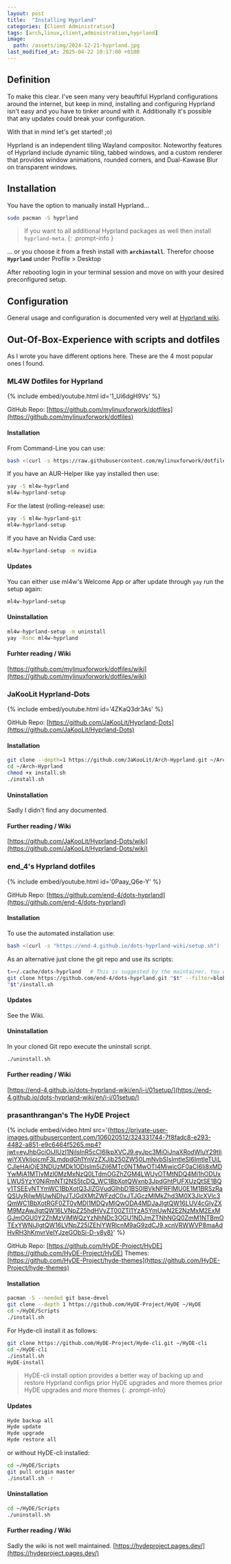 ```yaml
---
layout: post
title:  "Installing Hyprland"
categories: [Client Administration]
tags: [arch,linux,client,administration,hyprland]
image:
  path: /assets/img/2024-12-21-hyprland.jpg
last_modified_at: 2025-04-22 10:17:00 +0100
---
```


## Definition
To make this clear. I've seen many very beauftiful Hyprland configurations around the internet, but keep in mind, installing and configuring Hyprland isn't easy and you have to tinker around with it. Additionally it's possible that any updates could break your configuration.

With that in mind let's get started! ;o)

Hyprland is an independent tiling Wayland compositor. Noteworthy features of Hyprland include dynamic tiling, tabbed windows, and a custom renderer that provides window animations, rounded corners, and Dual-Kawase Blur on transparent windows.

## Installation
You have the option to manually install Hyprland...
```bash
sudo pacman -S hyprland
```
> If you want to all additional Hyprland packages as well then install ```hyprland-meta```.
{: .prompt-info }

... or you choose it from a fresh install with **`archinstall`**.
Therefor choose **`Hyprland`** under Profile > Desktop

After rebooting login in your terminal session and move on with your desired preconfigured setup.

## Configuration

General usage and configuration is documented very well at [Hyprland wiki](https://wiki.hyprland.org/).

## Out-Of-Box-Experience with scripts and dotfiles
As I wrote you have different options here. These are the 4 most popular ones I found.

### ML4W Dotfiles for Hyprland

{% include embed/youtube.html id='1_Ui6dgH9Vs' %}

GitHub Repo: [https://github.com/mylinuxforwork/dotfiles](https://github.com/mylinuxforwork/dotfiles)

#### Installation

From Command-Line you can use:
```bash
bash <(curl -s https://raw.githubusercontent.com/mylinuxforwork/dotfiles/main/setup-arch.sh)
```

If you have an AUR-Helper like yay installed then use:
```bash
yay -S ml4w-hyprland
ml4w-hyprland-setup
```

For the latest (rolling-release) use:
```bash
yay -S ml4w-hyprland-git
ml4w-hyprland-setup
```

If you have an Nvidia Card use:
```bash
ml4w-hyprland-setup -m nvidia
```

#### Updates

You can either use ml4w's Welcome App or after update through `yay` run the setup again:
```bash
ml4w-hyprland-setup
```

#### Uninstallation

```bash
ml4w-hyprland-setup -m uninstall
yay -Rsnc ml4w-hyprland
```

#### Furhter reading / Wiki

[https://github.com/mylinuxforwork/dotfiles/wiki](https://github.com/mylinuxforwork/dotfiles/wiki)

### JaKooLit Hyprland-Dots

{% include embed/youtube.html id='4ZKaQ3dr3As' %}

GitHub Repo: [https://github.com/JaKooLit/Hyprland-Dots](https://github.com/JaKooLit/Hyprland-Dots)

#### Installation

```bash
git clone --depth=1 https://github.com/JaKooLit/Arch-Hyprland.git ~/Arch-Hyprland
cd ~/Arch-Hyprland
chmod +x install.sh
./install.sh
```

#### Uninstallation

Sadly I didn't find any documented.

#### Further reading / Wiki

[https://github.com/JaKooLit/Hyprland-Dots/wiki](https://github.com/JaKooLit/Hyprland-Dots/wiki)

### end_4's Hyprland dotfiles

{% include embed/youtube.html id='0Paay_Q6e-Y' %}

GitHub Repo: [https://github.com/end-4/dots-hyprland](https://github.com/end-4/dots-hyprland)

#### Installation

To use the automated installation use:

```bash
bash <(curl -s "https://end-4.github.io/dots-hyprland-wiki/setup.sh")
```

As an alternative just clone the git repo and use its scripts:
```bash
t=~/.cache/dots-hyprland   # This is suggested by the maintainer. You can use any folder you prefer.
git clone https://github.com/end-4/dots-hyprland.git "$t" --filter=blob:none
"$t"/install.sh
```
#### Updates

See the Wiki.

#### Uninstallation

In your cloned Git repo execute the uninstall script.

```bash
./uninstall.sh
```

#### Further reading / Wiki

[https://end-4.github.io/dots-hyprland-wiki/en/i-i/01setup/](https://end-4.github.io/dots-hyprland-wiki/en/i-i/01setup/)

### prasanthrangan's The HyDE Project

{% include embed/video.html src='{https://private-user-images.githubusercontent.com/106020512/324331744-7f8fadc8-e293-4482-a851-e9c6464f5265.mp4?jwt=eyJhbGciOiJIUzI1NiIsInR5cCI6IkpXVCJ9.eyJpc3MiOiJnaXRodWIuY29tIiwiYXVkIjoicmF3LmdpdGh1YnVzZXJjb250ZW50LmNvbSIsImtleSI6ImtleTUiLCJleHAiOjE3NDUzMDk1ODIsIm5iZiI6MTc0NTMwOTI4MiwicGF0aCI6Ii8xMDYwMjA1MTIvMzI0MzMxNzQ0LTdmOGZhZGM4LWUyOTMtNDQ4Mi1hODUxLWU5YzY0NjRmNTI2NS5tcDQ_WC1BbXotQWxnb3JpdGhtPUFXUzQtSE1BQy1TSEEyNTYmWC1BbXotQ3JlZGVudGlhbD1BS0lBVkNPRFlMU0E1M1BRSzRaQSUyRjIwMjUwNDIyJTJGdXMtZWFzdC0xJTJGczMlMkZhd3M0X3JlcXVlc3QmWC1BbXotRGF0ZT0yMDI1MDQyMlQwODA4MDJaJlgtQW16LUV4cGlyZXM9MzAwJlgtQW16LVNpZ25hdHVyZT00ZTI1YzA5YmUwN2E2NzMxM2ExMGJmOGU0Y2ZhMzViMWQzYzNhNDc3OGU1NDJmZTNhNGQ0ZmM1NTBmOTExYWNiJlgtQW16LVNpZ25lZEhlYWRlcnM9aG9zdCJ9.xcnVRWWVP8maAdHvRH3hKmvrVelYJzeGObSi-D-v8y8}' %}

GitHub Repo: [https://github.com/HyDE-Project/HyDE](https://github.com/HyDE-Project/HyDE)
Themes: [https://github.com/HyDE-Project/hyde-themes](https://github.com/HyDE-Project/hyde-themes)

#### Installation

```bash
pacman -S --needed git base-devel
git clone --depth 1 https://github.com/HyDE-Project/HyDE ~/HyDE
cd ~/HyDE/Scripts
./install.sh
```

For Hyde-cli install it as follows:
```bash
git clone https://github.com/HyDE-Project/Hyde-cli.git ~/HyDE-cli
cd ~/HyDE-cli
./install.sh
HyDE-install
```
> HyDE-cli install option provides a better way of backing up and restore Hyprland configs prior HyDE upgrades and more themes
prior HyDE upgrades and more themes
{: .prompt-info}

#### Updates

```bash
Hyde backup all
Hyde update
Hyde upgrade
Hyde restore all
```

or without HyDE-cli installed:

```bash
cd ~/HyDE/Scripts
git pull origin master
./install.sh -r
```

#### Uninstallation

```bash
cd ~/HyDE/Scripts
./uninstall.sh
```

#### Further reading / Wiki

Sadly the wiki is not well maintained. [https://hydeproject.pages.dev/](https://hydeproject.pages.dev/)
